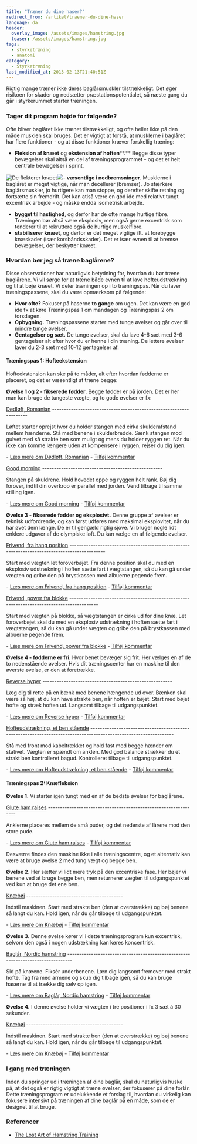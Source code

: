 ```yaml
---
title: "Træner du dine haser?"
redirect_from: /artikel/traener-du-dine-haser
language: da
header:
  overlay_image: /assets/images/hamstring.jpg
  teaser: /assets/images/hamstring.jpg
tags:
  - styrketræning
  - anatomi
category:
  - Styrketræning
last_modified_at: 2013-02-13T21:40:51Z
---
```


Rigtig mange træner ikke deres baglårsmuskler tilstrækkeligt. Det øger risikoen for skader og nedsætter præstationspotentialet, så næste gang du går i styrkerummet starter træningen.

### Tager dit program højde for følgende?

Ofte bliver baglåret ikke trænet tilstrækkeligt, og ofte heller ikke på den måde musklen skal bruges. Det er vigtigt at forstå, at musklerne i baglåret har flere funktioner - og at disse funktioner kræver forskellig træning:

- **Fleksion af knæet** og **ekstension af hoften****.** Begge disse typer bevægelser skal altså en del af træningsprogrammet - og det er helt centrale bevægelser i sprint.

![De flekterer knæet](/sites/motionsplan.dk/files/image001.jpg)![](/sites/motionsplan.dk/files/image003.jpg)- **væsentlige i nedbremsninger**. Musklerne i baglåret er meget vigtige, når man decellerer (bremser). Jo stærkere baglårsmuskler, jo hurtigere kan man stoppe, og derefter skifte retning og fortsætte sin fremdrift. Det kan atlså være en god ide med relativt tungt excentrisk arbejde - og måske endda isometrisk arbejde.
- **bygget til hastighed**, og derfor har de ofte mange hurtige fibre. Træningen bør altså være eksplosiv, men også gerne excentrisk som tenderer til at rekruttere også de hurtige muskelfibre.
- **stabiliserer knæet**, og derfor er det meget vigtige ift. at forebygge knæskader (især korsbåndsskader). Det er især evnen til at bremse bevægelser, der beskytter knæet.

### Hvordan bør jeg så træne baglårene?

Disse observationer har naturligvis betydning for, hvordan du bør træne baglårene. Vi vil sørge for at træne både evnen til at lave hofteudstrækning og til at bøje knæet. Vi deler træningen op i to træningspas. Når du laver træningspassene, skal du være opmærksom på følgende:

- **Hvor ofte?** Fokuser på haserne **to gange** om ugen. Det kan være en god ide fx at køre Træningspas 1 om mandagen og Træningspas 2 om torsdagen.
- **Opbygning.** Træningspassene starter med tunge øvelser og går over til mindre tunge øvelser.
- **Gentagelser og sæt.** De tunge øvelser, skal du lave 4-6 sæt med 3-6 gentagelser alt efter hvor du er henne i din træning. De lettere øvelser laver du 2-3 sæt med 10-12 gentagelser af.

#### Træningspas 1: Hofteekstension

Hofteekstension kan ske på to måder, alt efter hvordan fødderne er placeret, og det er væsentligt at træne begge:

**Øvelse 1 og 2 - fikserede fødder**. Begge fødder er på jorden. Det er her man kan bruge de tungeste vægte, og to gode øvelser er fx:

[Dødløft, Romanian](/oevelse/romanian-deadlift "Dødløft, Romanian")
\-------------------------------------------------------------------

Løftet starter oprejst hvor du holder stangen med cirka skulderafstand mellem hænderne. Stå med benene i skulderbredde. Sænk stangen mod gulvet med så strakte ben som muligt og mens du holder ryggen ret. Når du ikke kan komme længere uden at kompensere i ryggen, rejser du dig igen.





 

\- [Læs mere om Dødløft, Romanian](/oevelse/romanian-deadlift "Dødløft, Romanian")
\- [Tilføj kommentar](/comment/reply/43#comment-form "Tilføj en kommentar til siden.")



[Good morning](/oevelse/goodmorning "Good morning")
\---------------------------------------------------

Stangen på skuldrene. Hold hovedet oppe og ryggen helt rank. Bøj dig forover, indtil din overkrop er parallel med jorden. Vend tilbage til samme stilling igen.





 

\- [Læs mere om Good morning](/oevelse/goodmorning "Good morning")
\- [Tilføj kommentar](/comment/reply/16#comment-form "Tilføj en kommentar til siden.")

**Øvelse 3 - fikserede fødder og eksplosivt.** Denne gruppe af øvelser er teknisk udfordrende, og kan først udføres med maksimal eksplovitet, når du har øvet dem længe. De er til gengæld rigtig sjove. Vi bruger nogle lidt enklere udgaver af de olympiske løft. Du kan vælge en af følgende øvelser.

[Frivend, fra hang position](/oevelse/frivend-fra-hang-position "Frivend, fra hang position")
\---------------------------------------------------------------------------------------------

Start med vægten let foroverbøjet. Fra denne position skal du med en eksplosiv udstrækning i hoften sætte fart i vægtstangen, så du kan gå under vægten og gribe den på brystkassen med albuerne pegende frem. 





 

\- [Læs mere om Frivend, fra hang position](/oevelse/frivend-fra-hang-position "Frivend, fra hang position")
\- [Tilføj kommentar](/comment/reply/295#comment-form "Tilføj en kommentar til siden.")



[Frivend, power fra blokke](/oevelse/frivend-power-fra-blokke "Frivend, power fra blokke")
\------------------------------------------------------------------------------------------

Start med vægten på blokke, så vægtstangen er cirka ud for dine knæ. Let foroverbøjet skal du med en eksplosiv udstrækning i hoften sætte fart i vægtstangen, så du kan gå under vægten og gribe den på brystkassen med albuerne pegende frem.





 

\- [Læs mere om Frivend, power fra blokke](/oevelse/frivend-power-fra-blokke "Frivend, power fra blokke")
\- [Tilføj kommentar](/comment/reply/296#comment-form "Tilføj en kommentar til siden.")

**Øvelse 4 - fødderne er fri**. Hvor benet bevæger sig frit. Her vælges en af de to nedenstående øvelser. Hvis dit træningscenter har en maskine til den øverste øvelse, er den at foretrække.

[Reverse hyper](/oevelse/reverse-hyper "Reverse hyper")
\-------------------------------------------------------

Læg dig til rette på en bænk med benene hængende ud over. Bænken skal være så høj, at du kan have strakte ben, når hoften er bøjet. Start med bøjet hofte og stræk hoften ud. Langsomt tilbage til udgangspunktet.





 

\- [Læs mere om Reverse hyper](/oevelse/reverse-hyper "Reverse hyper")
\- [Tilføj kommentar](/comment/reply/293#comment-form "Tilføj en kommentar til siden.")



[Hofteudstrækning, et ben stående](/oevelse/hofteudstraekning-et-ben-staaende "Hofteudstrækning, et ben stående")
\-----------------------------------------------------------------------------------------------------------------

Stå med front mod kabeltrækket og hold fast med begge hænder om stativet. Vægten er spændt om anklen. Med god balance strækker du et strakt ben kontrolleret bagud. Kontrolleret tilbage til udgangspunktet.





 

\- [Læs mere om Hofteudstrækning, et ben stående](/oevelse/hofteudstraekning-et-ben-staaende "Hofteudstrækning, et ben stående")
\- [Tilføj kommentar](/comment/reply/294#comment-form "Tilføj en kommentar til siden.")

#### Træningspas 2: Knæfleksion

**Øvelse 1.** Vi starter igen tungt med en af de bedste øvelser for baglårene.

[Glute ham raises](/oevelse/glute-ham-raises "Glute ham raises")
\----------------------------------------------------------------

Anklerne placeres mellem de små puder, og det nederste af lårene mod den store pude.





 

\- [Læs mere om Glute ham raises](/oevelse/glute-ham-raises "Glute ham raises")
\- [Tilføj kommentar](/comment/reply/261#comment-form "Tilføj en kommentar til siden.")

Desværre findes den maskine ikke i alle træningscentre, og et alternativ kan være at bruge øvelse 2 med tung vægt og begge ben.

**Øvelse 2.** Her sætter vi lidt mere tryk på den excentriske fase. Her bøjer vi benene ved at bruge begge ben, men returnerer vægten til udgangspunktet ved kun at bruge det ene ben.

[Knæbøj](/oevelse/knae-fleksion "Knæbøj")
\-----------------------------------------

Indstil maskinen. Start med strakte ben (den at overstrække) og bøj benene så langt du kan. Hold igen, når du går tilbage til udgangspunktet.





 

\- [Læs mere om Knæbøj](/oevelse/knae-fleksion "Knæbøj")
\- [Tilføj kommentar](/comment/reply/249#comment-form "Tilføj en kommentar til siden.")

**Øvelse 3.** Denne øvelse kører vi i dette træningsprogram kun excentrisk, selvom den også i nogen udstrækning kan køres koncentrisk.

[Baglår, Nordic hamstring](/oevelse/nordic-hamstring "Baglår, Nordic hamstring")
\--------------------------------------------------------------------------------

Sid på knæene. Fiksér underbenene. Læn dig langsomt fremover med strakt hofte. Tag fra med armene og skub dig tilbage igen, så du kan bruge haserne til at trække dig selv op igen.





 

\- [Læs mere om Baglår, Nordic hamstring](/oevelse/nordic-hamstring "Baglår, Nordic hamstring")
\- [Tilføj kommentar](/comment/reply/12#comment-form "Tilføj en kommentar til siden.")

**Øvelse 4.** I denne øvelse holder vi vægten i tre positioner i fx 3 sæt á 30 sekunder.

[Knæbøj](/oevelse/knae-fleksion "Knæbøj")
\-----------------------------------------

Indstil maskinen. Start med strakte ben (den at overstrække) og bøj benene så langt du kan. Hold igen, når du går tilbage til udgangspunktet.





 

\- [Læs mere om Knæbøj](/oevelse/knae-fleksion "Knæbøj")
\- [Tilføj kommentar](/comment/reply/249#comment-form "Tilføj en kommentar til siden.")

### I gang med træningen

Inden du springer ud i træningen af dine baglår, skal du naturligvis huske på, at det også er rigtig vigtigt at træne øvelser, der fokuserer på dine forlår. Dette træningsprogram er udelukkende et forslag til, hvordan du virkelig kan fokusere intensivt på træningen af dine baglår på en måde, som de er designet til at bruge.

### Referencer

- [The Lost Art of Hamstring Training](http://tnation.tmuscle.com/free_online_article/sports_body_training_performance/the_lost_art_of_hamstring_training)
